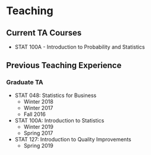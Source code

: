 # Teaching

## Current TA Courses

- STAT 100A - Introduction to Probability and Statistics

## Previous Teaching Experience

### Graduate TA

- STAT 048: Statistics for Business
  * Winter 2018
  * Winter 2017
  * Fall 2016
- STAT 100A: Introduction to Statistics
  * Winter 2019
  * Spring 2017
- STAT 127: Introduction to Quality Improvements
  * Spring 2019

